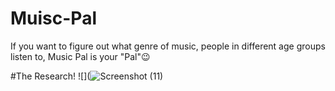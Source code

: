 # Muisc-Pal
If you want to figure out what genre of music, people in different age groups listen to, Music Pal is your "Pal"😉

#The Research!
![](![Screenshot (11)](https://user-images.githubusercontent.com/63557848/128607946-5a0a0471-ce59-4f57-89d6-f0b15b012aa6.png)

